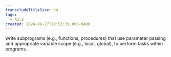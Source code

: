 ```yaml
---
transcludeTitleSize: h4
tags:
  - A3.2
created: 2024-09-27T10:53:39.000-0400
---
```

write subprograms (e.g., functions, procedures) that use parameter passing and appropriate variable scope (e.g., local, global), to perform tasks within programs.